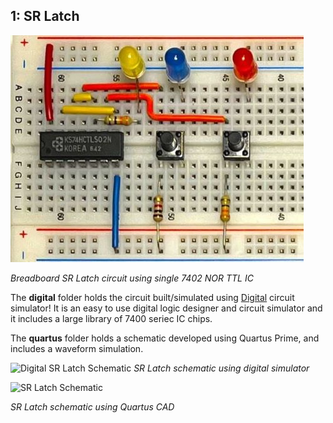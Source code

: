 ## 1: SR Latch

![image](https://github.com/pietrea2/7400-Series-IC-And-Transistor-Digital-Circuits/blob/main/Images/sr_latch.jpg) 

*Breadboard SR Latch circuit using single 7402 NOR TTL IC*


The **digital** folder holds the circuit built/simulated using [Digital](https://github.com/hneemann/Digital) circuit simulator! It is an easy to use digital logic designer and circuit simulator and it includes a large library of 7400 seriec IC chips.

The **quartus** folder holds a schematic developed using Quartus Prime, and includes a waveform simulation.


![Digital SR Latch Schematic](https://github.com/pietrea2/7400-Series-IC-Digital-Circuits/blob/main/1_SR_Latch/sr_latch_digital_schematic_2.png)
*SR Latch schematic using digital simulator*

![SR Latch Schematic](https://github.com/pietrea2/7400-Series-IC-Digital-Circuits/blob/main/1_SR_Latch/sr_latch_quartus_schematic.png)

*SR Latch schematic using Quartus CAD*
